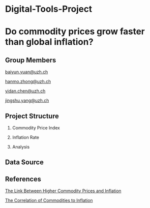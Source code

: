 # Digital-Tools-Project
# Do commodity prices grow faster than global inflation? 
## Group Members
baiyun.yuan@uzh.ch

hanmo.zhong@uzh.ch

yidan.chen@uzh.ch

jingshu.yang@uzh.ch

## Project Structure
1. Commodity Price Index

2. Inflation Rate

3. Analysis

## Data Source

## References
[The Link Between Higher Commodity Prices and Inflation](https://research.stlouisfed.org/publications/economic-synopses/2021/09/08/the-link-between-higher-commodity-prices-and-inflation)

[The Correlation of Commodities to Inflation](https://www.investopedia.com/articles/investing/020816/importance-commodity-pricing-understanding-inflation.asp)

